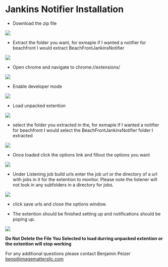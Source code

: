 # Jankins Notifier Installation
- Download the zip file 

![](/../master/ReadMeExtra/dlZip.png)

- Extract the folder you want, for exmaple if I wanted a notifier for beachfront I would extract BeachFrontJankinsNotifier

![](/../master/ReadMeExtra/two.png)

- Open chrome and navigate to chrome://extensions/

![](/../master/ReadMeExtra/three.png)

- Enable developer mode
 
![](/../master/ReadMeExtra/four.png)

- Load unpacked extention

![](/../master/ReadMeExtra/five.png)

- select the folder you extracted in the, for exmaple if I wanted a notifier for beachfront I would select the BeachFrontJankinsNotifier folder I extracted

![](/../master/ReadMeExtra/six.png)

- Once loaded click the options link and fillout the options you want

![](/../master/ReadMeExtra/seven.png)

- Under Listening job build urls enter the job url or the directory of a url with jobs in it for the extention to monitor. Please note the listener will not look in any subfolders in a directory for jobs.

![](/../master/ReadMeExtra/eight.png)

- click save urls and close the options window.

- The extention should be finished setting up and notifications should be poping up.


![](/../master/ReadMeExtra/nine.png)

****Do Not Delete the File You Selected to load durring unpacked extention or the extention will stop working****

For any additional questions please contact Benjamin Peizer benp@imagemattersllc.com
